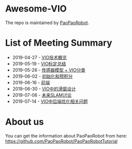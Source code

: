 # Awesome-VIO

The repo is maintained by [PaoPaoRobot](https://github.com/PaoPaoRobot).

# List of Meeting Summary

- 2019-04-27 - [VIO技术概览](./summary/2019-04-27.md)
- 2019-05-19 - [VIO标定总结](./summary/2019-05-19.md)
- 2019-05-26 - [传感器模型 + VIO分类](./summary/2019-05-26.md)
- 2019-06-02 - [初始化和预积分](./summary/2019-06-02.md)
- 2019-06-16 - [前端](./summary/2019-06-16.md)
- 2019-06-30 - [VIO中的滑窗设计](./summary/2019-06-30.md)
- 2019-07-06 - [未来SLAM讨论](./summary/2019-07-06.md)
- 2019-07-14 - [VIO中后端优化相关问题](./summary/2019-07-14.md)

# About us
You can get the information about PaoPaoRobot from here: https://github.com/PaoPaoRobot/PaoPaoRobotTutorial   
